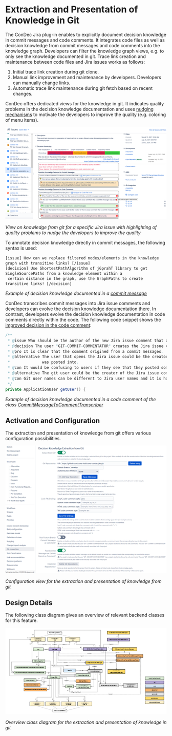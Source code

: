 # Extraction and Presentation of Knowledge in Git

The ConDec Jira plug-in enables to explicitly document decision knowledge in commit messages and code comments.
It integrates code files as well as decision knowledge from commit messages and code comments into the knowledge graph.
Developers can filter the knowledge graph views, e.g. to only see the knowledge documented in git.
Trace link creation and maintenance between code files and Jira issues works as follows: 
1. Initial trace link creation during git clone. 
2. Manual link improvement and maintenance by developers. Developers can manually change links. 
3. Automatic trace link maintenance during git fetch based on recent changes.

ConDec offers dedicated views for the knowledge in git.
It indicates quality problems in the decision knowledge documentation and uses [nudging mechanisms](nudging.md) 
to motivate the developers to improve the quality (e.g. coloring of menu items).

![View on knowledge from git for a specific Jira issue](../screenshots/git_knowledge_work_item.png)

*View on knowledge from git for a specific Jira issue with highlighting of quality problems to nudge the developers to improve the quality*

To annotate decision knowledge directly in commit messages, the following syntax is used:
```
[issue] How can we replace filtered nodes/elements in the knowledge graph with transitive links? [/issue]
[decision] Use ShortestPathAlgorithm of jGprahT library to get SingleSourcePaths from a knowledge element within a 
 certain distance in the graph, use the GraphPaths to create transitive links! [/decision]
```
*Example of decision knowledge documented in a [commit message](https://github.com/cures-hub/cures-condec-jira/commit/c828dae348404a7731db402ca73d1834238bd399)*

ConDec transcribes commit messages into Jira issue comments and developers can evolve the decision knowledge documentation there.
In contrast, developers evolve the decision knowledge documentation in code comments directly within the code.
The following code snippet shows the [improved decision in the code comment](../../src/main/java/de/uhd/ifi/se/decision/management/jira/git/CommitMessageToCommentTranscriber.java):

```java
/**
 * @issue Who should be the author of the new Jira issue comment that a commit messages was posted into?
 * @decision The user "GIT-COMMIT-COMMENTATOR" creates the Jira issue comment that a commit messages was posted into!
 * @pro It is clear that the comment origined from a commit messages.
 * @alternative The user that opens the Jira issue could be the creator of the Jira issue comment that a commit messages 
 *              was posted into.
 * @con It would be confusing to users if they see that they posted something that they did not write.
 * @alternative The git user could be the creator of the Jira issue comment that a commit messages was posted into.
 * @con Git user names can be different to Jira user names and it is hard to match them.
 */
private ApplicationUser getUser() {
```
*Example of decision knowledge documented in a code comment of the class
[CommitMessageToCommentTranscriber](../../src/main/java/de/uhd/ifi/se/decision/management/jira/git/CommitMessageToCommentTranscriber.java)*

## Activation and Configuration
The extraction and presentation of knowledge from git offers various configuration possibilities.

![Configuration view for the automatic text classifier](../screenshots/config_git.png)

*Configuration view for the extraction and presentation of knowledge from git*

## Design Details
The following class diagram gives an overview of relevant backend classes for this feature.

![Overview class diagram](../diagrams/class_diagram_git.png)

*Overview class diagram for the extraction and presentation of knowledge in git*